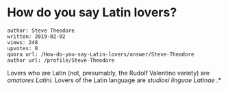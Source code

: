 # How do you say Latin lovers?

	author: Steve Theodore
	written: 2019-02-02
	views: 248
	upvotes: 8
	quora url: /How-do-you-say-Latin-lovers/answer/Steve-Theodore
	author url: /profile/Steve-Theodore


Lovers who are Latin (not, presumably, the Rudolf Valentino variety) are _amatores Latini._ Lovers of the Latin language are _studiosi linguae Latinae_ .*

